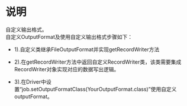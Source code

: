 # 说明
自定义输出格式。<br/>
自定义OutputFormat及使用自定义输出格式步骤如下：
- 1).自定义类继承FileOutputFormat并实现getRecordWriter方法

- 2).在getRecordWriter方法中返回自定义RecordWriter类，该类需要集成RecordWriter对象实现对应的数据写出逻辑。

- 3).在Driver中设置“job.setOutputFormatClass(YourOutputFormat.class)”使用自定义outputFormat。